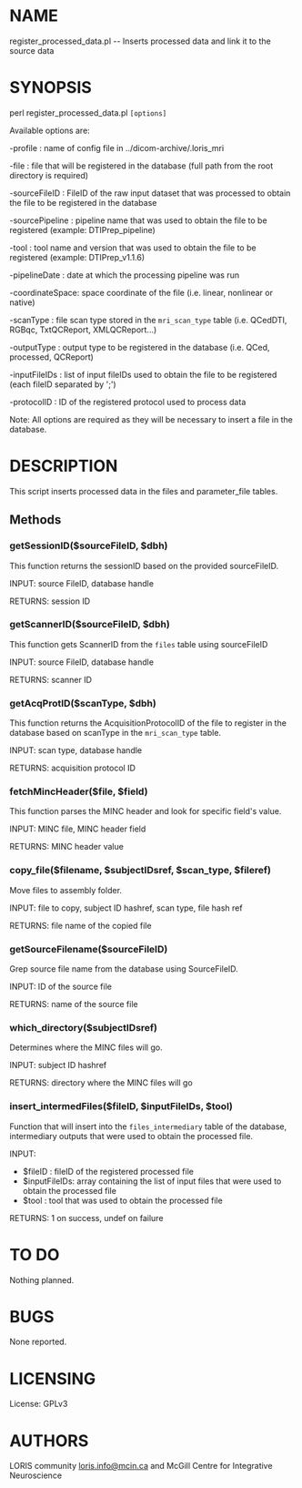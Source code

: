 # NAME

register\_processed\_data.pl -- Inserts processed data and link it to the source
data

# SYNOPSIS

perl register\_processed\_data.pl `[options]`

Available options are:

\-profile        : name of config file in ../dicom-archive/.loris\_mri

\-file           : file that will be registered in the database
                   (full path from the root directory is required)

\-sourceFileID   : FileID of the raw input dataset that was processed
                   to obtain the file to be registered in the database

\-sourcePipeline : pipeline name that was used to obtain the file to be
                   registered (example: DTIPrep\_pipeline)

\-tool           : tool name and version that was used to obtain the
                   file to be registered (example: DTIPrep\_v1.1.6)

\-pipelineDate   : date at which the processing pipeline was run

\-coordinateSpace: space coordinate of the file
                   (i.e. linear, nonlinear or native)

\-scanType       : file scan type stored in the `mri_scan_type` table
                   (i.e. QCedDTI, RGBqc, TxtQCReport, XMLQCReport...)

\-outputType     : output type to be registered in the database
                   (i.e. QCed, processed, QCReport)

\-inputFileIDs   : list of input fileIDs used to obtain the file to
                   be registered (each fileID separated by ';')

\-protocolID     : ID of the registered protocol used to process data

Note: All options are required as they will be necessary to insert a file in
the database.

# DESCRIPTION

This script inserts processed data in the files and parameter\_file tables.

## Methods

### getSessionID($sourceFileID, $dbh)

This function returns the sessionID based on the provided sourceFileID.

INPUT: source FileID, database handle

RETURNS: session ID

### getScannerID($sourceFileID, $dbh)

This function gets ScannerID from the `files` table using sourceFileID

INPUT: source FileID, database handle

RETURNS: scanner ID

### getAcqProtID($scanType, $dbh)

This function returns the AcquisitionProtocolID of the file to register in the
database based on scanType in the `mri_scan_type` table.

INPUT: scan type, database handle

RETURNS: acquisition protocol ID

### fetchMincHeader($file, $field)

This function parses the MINC header and look for specific field's value.

INPUT: MINC file, MINC header field

RETURNS: MINC header value

### copy\_file($filename, $subjectIDsref, $scan\_type, $fileref)

Move files to assembly folder.

INPUT: file to copy, subject ID hashref, scan type, file hash ref

RETURNS: file name of the copied file

### getSourceFilename($sourceFileID)

Grep source file name from the database using SourceFileID.

INPUT: ID of the source file

RETURNS: name of the source file

### which\_directory($subjectIDsref)

Determines where the MINC files will go.

INPUT: subject ID hashref

RETURNS: directory where the MINC files will go

### insert\_intermedFiles($fileID, $inputFileIDs, $tool)

Function that will insert into the `files_intermediary` table of the database,
intermediary outputs that were used to obtain the processed file.

INPUT:
  - $fileID      : fileID of the registered processed file
  - $inputFileIDs: array containing the list of input files that were
                    used to obtain the processed file
  - $tool        : tool that was used to obtain the processed file

RETURNS: 1 on success, undef on failure

# TO DO

Nothing planned.

# BUGS

None reported.

# LICENSING

License: GPLv3

# AUTHORS

LORIS community <loris.info@mcin.ca> and McGill Centre for Integrative Neuroscience
